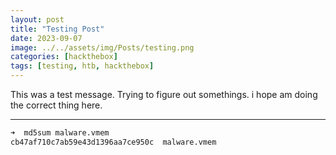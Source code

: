 ```yaml
---
layout: post
title: "Testing Post"
date: 2023-09-07
image: ../../assets/img/Posts/testing.png
categories: [hackthebox]
tags: [testing, htb, hackthebox]
---
```


This was a test message. Trying to figure out somethings. i hope am doing the correct thing here.

---

```bash
➜  md5sum malware.vmem
cb47af710c7ab59e43d1396aa7ce950c  malware.vmem
```

